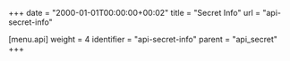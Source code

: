 +++
date = "2000-01-01T00:00:00+00:02"
title = "Secret Info"
url = "api-secret-info"

[menu.api]
  weight = 4
  identifier = "api-secret-info"
  parent = "api_secret"
+++
